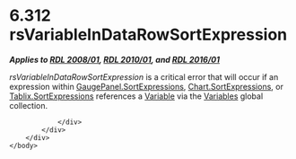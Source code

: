 <html dir="LTR" xmlns:mshelp="http://msdn.microsoft.com/mshelp" xmlns:ddue="http://ddue.schemas.microsoft.com/authoring/2003/5" xmlns:xlink="http://www.w3.org/1999/xlink" xmlns:tool="http://www.microsoft.com/tooltip">
    <head>
        <meta http-equiv="Content-Type" content="text/html; CHARSET=utf-8"></meta>
        <meta name="save" content="history"></meta>
        <title>6.312 rsVariableInDataRowSortExpression</title>
        <xml>
            <mshelp:toctitle title="6.312 rsVariableInDataRowSortExpression"></mshelp:toctitle>
            <mshelp:rltitle title="[MS-RDL]: rsVariableInDataRowSortExpression"></mshelp:rltitle>
            <mshelp:keyword index="A" term="0de30984-079e-4614-831c-9c852a4a7d20"></mshelp:keyword>
            <mshelp:attr name="DCSext.ContentType" value="open specification"></mshelp:attr>
            <mshelp:attr name="AssetID" value="0de30984-079e-4614-831c-9c852a4a7d20"></mshelp:attr>
            <mshelp:attr name="TopicType" value="kbRef"></mshelp:attr>
            <mshelp:attr name="DCSext.Title" value="[MS-RDL]: rsVariableInDataRowSortExpression" />
        </xml>
    </head>
    <body>
        <div id="header">
            <h1 class="heading">6.312 rsVariableInDataRowSortExpression</h1>
        </div>
        <div id="mainSection">
            <div id="mainBody">
                <div id="allHistory" class="saveHistory"></div>
                <div id="sectionSection0" class="section" name="collapseableSection">
                    

<p><b><i>Applies to </i></b><a href="1e855f94-4617-47e4-b89e-0856c6cb420f.html"><b><i>RDL 2008/01</i></b></a><b><i>,
</i></b><a href="3428e690-a348-4ec7-8a6a-8efb42d2cdee.html"><b><i>RDL 2010/01</i></b></a><b><i>,
and </i></b><a href="52ce3983-2bfc-4e72-9359-42aaf5fe4509.html"><b><i>RDL 2016/01</i></b></a></p>

<p><i>rsVariableInDataRowSortExpression</i> is a critical error
that will occur if an expression within <a href="fc2bbc08-0999-4fb8-8746-d68a1383f138.html">GaugePanel.SortExpressions</a>,
<a href="b311c49b-e92f-43d9-8e2b-f55e321f7855.html">Chart.SortExpressions</a>,
or <a href="a815711e-6601-40e4-a9b9-83af8a31c4f1.html">Tablix.SortExpressions</a>
references a <a href="fc2c2c96-ec36-47c2-b156-a6d8c0cbabd8.html">Variable</a>
via the <a href="c3747cca-eb76-4004-bbdf-c74940cbe7e4.html">Variables</a>
global collection.</p>


                </div>
            </div>
        </div>
    </body>
</html>